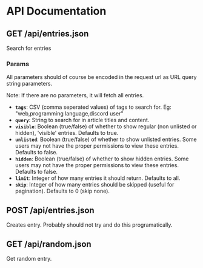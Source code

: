 # API Documentation

## GET /api/entries.json
Search for entries

### Params
All parameters should of course be encoded in the request url as URL query string parameters.

Note: If there are no parameters, it will fetch all entries.

- **`tags`**: CSV (comma seperated values) of tags to search for. Eg: "web,programming language,discord user"
- **`query`**: String to search for in article titles and content.
- **`visible`**: Boolean (true/false) of whether to show regular (non unlisted or hidden), 'visible' entries. Defaults to true.
- **`unlisted`**: Boolean (true/false) of whether to show unlisted entries. Some users may not have the proper permissions to view these entries. Defaults to false.
- **`hidden`**: Boolean (true/false) of whether to show hidden entries. Some users may not have the proper permissions to view these entries. Defaults to false.
- **`limit`**: Integer of how many entries it should return. Defaults to all.
- **`skip`**: Integer of how many entries should be skipped (useful for pagination). Defaults to 0 (skip none).

## POST /api/entries.json
Creates entry. Probably should not try and do this programatically.

## GET /api/random.json
Get random entry.